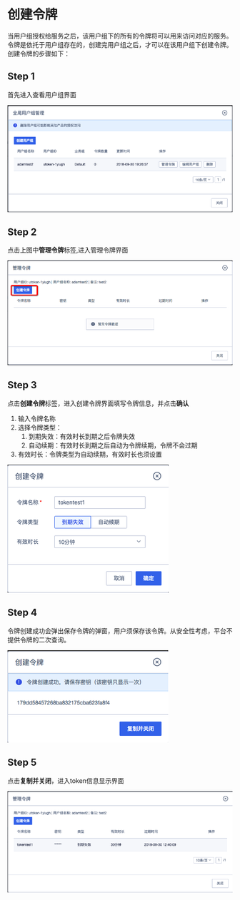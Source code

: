# 创建令牌

当用户组授权给服务之后，该用户组下的所有的令牌将可以用来访问对应的服务。令牌是依托于用户组存在的，创建完用户组之后，才可以在该用户组下创建令牌。
创建令牌的步骤如下：

## Step 1
首先进入查看用户组界面

![](/images/operation/mgr_token/create_token_1.png)

## Step 2
点击上图中**管理令牌**标签,进入管理令牌界面

![](/images/operation/mgr_token/create_token_2.png)

## Step 3
点击**创建令牌**标签，进入创建令牌界面填写令牌信息，并点击**确认**

1.  输入令牌名称
2.  选择令牌类型：
    1.  到期失效：有效时长到期之后令牌失效
    2.  自动续期：有效时长到期之后自动为令牌续期，令牌不会过期
3.  有效时长：令牌类型为自动续期，有效时长也须设置

![](/images/operation/mgr_token/create_token_3.png)

## Step 4
令牌创建成功会弹出保存令牌的弹窗，用户须保存该令牌。从安全性考虑，平台不提供令牌的二次查询。

![](/images/operation/mgr_token/create_token_4.png)

## Step 5
点击**复制并关闭**，进入token信息显示界面

![](/images/operation/mgr_token/create_token_5.png)
